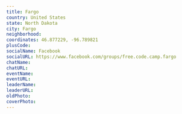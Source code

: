 ```yaml
---
title: Fargo
country: United States
state: North Dakota
city: Fargo
neighborhood: 
coordinates: 46.877229, -96.789821
plusCode:
socialName: Facebook
socialURL: https://www.facebook.com/groups/free.code.camp.fargo
chatName:
chatURL:
eventName:
eventURL:
leaderName:
leaderURL:
oldPhoto: 
coverPhoto:
---
```

